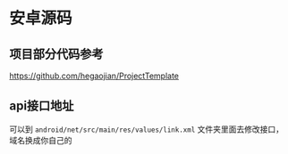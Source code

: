 # 安卓源码

## 项目部分代码参考
https://github.com/hegaojian/ProjectTemplate

## api接口地址

可以到 `android/net/src/main/res/values/link.xml` 文件夹里面去修改接口，域名换成你自己的
